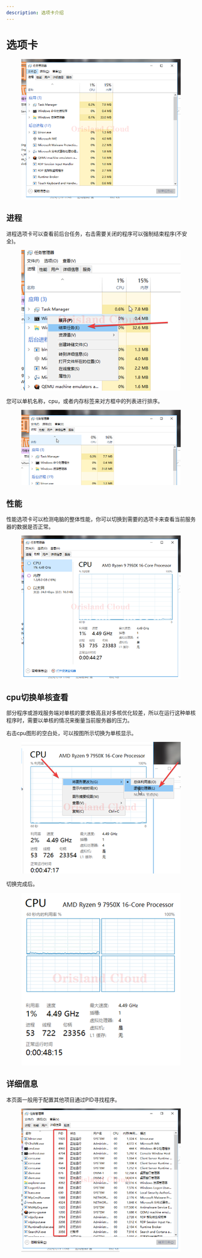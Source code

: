 ```yaml
---
description: 选项卡介绍
---
```


# 选项卡

<figure><img src="../../.gitbook/assets/mstsc_NrJlTyFyJ9.png" alt=""><figcaption></figcaption></figure>

## 进程

进程选项卡可以查看前后台任务，右击需要关闭的程序可以强制结束程序(不安全)。

<figure><img src="../../.gitbook/assets/mstsc_QtzthIWGYQ.png" alt=""><figcaption></figcaption></figure>

您可以单机名称，cpu，或者内存标签来对方框中的列表进行排序。

<figure><img src="../../.gitbook/assets/mstsc_ISOechBQ3x.gif" alt=""><figcaption></figcaption></figure>

## 性能

性能选项卡可以检测电脑的整体性能，你可以切换到需要的选项卡来查看当前服务器的数据是否正常。

<figure><img src="../../.gitbook/assets/mstsc_7cjezJ7hJD.png" alt=""><figcaption></figcaption></figure>

## cpu切换单核查看

部分程序或游戏服务端对单核的要求极高且对多核优化较差，所以在运行这种单核程序时，需要以单核的情况来衡量当前服务器的压力。

右击cpu图形的空白处，可以按图所示切换为单核显示。

<figure><img src="../../.gitbook/assets/mstsc_iHxEumniy0.png" alt=""><figcaption></figcaption></figure>

切换完成后。

<figure><img src="../../.gitbook/assets/mstsc_Db3NOpFCOJ.png" alt=""><figcaption></figcaption></figure>

## 详细信息

本页面一般用于配置其他项目通过PID寻找程序。

<figure><img src="../../.gitbook/assets/mstsc_wbzWtsKy32.png" alt=""><figcaption></figcaption></figure>
